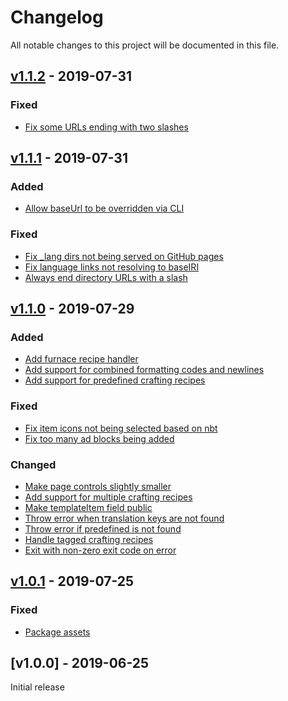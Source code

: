 # Changelog
All notable changes to this project will be documented in this file.

<a name="v1.1.2"></a>
## [v1.1.2](https://github.com/CyclopsMC/infobook-html/compare/v1.1.1...v1.1.2) - 2019-07-31

### Fixed
* [Fix some URLs ending with two slashes](https://github.com/CyclopsMC/infobook-html/commit/8bb6b5f2efaa5babdbb0365258a911e82121ec74)

<a name="v1.1.1"></a>
## [v1.1.1](https://github.com/CyclopsMC/infobook-html/compare/v1.1.0...v1.1.1) - 2019-07-31

### Added
* [Allow baseUrl to be overridden via CLI](https://github.com/CyclopsMC/infobook-html/commit/c0090fd3fedc664cb33049bef5bc7e27225cb2b8)

### Fixed
* [Fix _lang dirs not being served on GitHub pages](https://github.com/CyclopsMC/infobook-html/commit/bb0c7bda1a8081322d1192ff293bbee1bdb411b0)
* [Fix language links not resolving to baseIRI](https://github.com/CyclopsMC/infobook-html/commit/e87eb5a8cf5e5a1651350dfc49923503e3badb7e)
* [Always end directory URLs with a slash](https://github.com/CyclopsMC/infobook-html/commit/9185cefa713e2d07783ff1f9b800926e24af8a8e)

<a name="v1.1.0"></a>
## [v1.1.0](https://github.com/CyclopsMC/infobook-html/compare/v1.0.1...v1.1.0) - 2019-07-29

### Added
* [Add furnace recipe handler](https://github.com/CyclopsMC/infobook-html/commit/7b6f2728c47283ed4c2e7a29da17a59af91be8bd)
* [Add support for combined formatting codes and newlines](https://github.com/CyclopsMC/infobook-html/commit/47a857e5a42465fa27c08ad0473065118cfa6fac)
* [Add support for predefined crafting recipes](https://github.com/CyclopsMC/infobook-html/commit/ecc794b36be7cdb2e7835723d62e729e9d89a629)

### Fixed
* [Fix item icons not being selected based on nbt](https://github.com/CyclopsMC/infobook-html/commit/1fe8f2938af881cc1a8911ccce4dafeaf6a9e25f)
* [Fix too many ad blocks being added](https://github.com/CyclopsMC/infobook-html/commit/5db0b9321116c710ced4cb9a6bcbfb2de0224324)

### Changed
* [Make page controls slightly smaller](https://github.com/CyclopsMC/infobook-html/commit/c2bd0167b93eeab8e8feb343e5e3f8a0634c8379)
* [Add support for multiple crafting recipes](https://github.com/CyclopsMC/infobook-html/commit/232f4c293564c818ce73b278b665282f12a7e4d7)
* [Make templateItem field public](https://github.com/CyclopsMC/infobook-html/commit/dd22d9bbfa3ac6d2b7e9aa6c3eb2e98d91e45556)
* [Throw error when translation keys are not found](https://github.com/CyclopsMC/infobook-html/commit/904c82275a84a3027b25660c0d87581d16decd43)
* [Throw error if predefined is not found](https://github.com/CyclopsMC/infobook-html/commit/43cac0f927e5f8c5dbc05312e6008fe7ea96b345)
* [Handle tagged crafting recipes](https://github.com/CyclopsMC/infobook-html/commit/d6d2dc821a868e790bc229da035c546a5b3e8ade)
* [Exit with non-zero exit code on error](https://github.com/CyclopsMC/infobook-html/commit/33e3ef8fee72fc72d5608ddb865c53c91b24f59c)

<a name="v1.0.1"></a>
## [v1.0.1](https://github.com/CyclopsMC/infobook-html/compare/v1.0.0...v1.0.1) - 2019-07-25

### Fixed
* [Package assets](https://github.com/CyclopsMC/infobook-html/commit/1d6eda2f7618a7fb312427481f90528dd07185c9)

<a name="v1.0.0"></a>
## [v1.0.0] - 2019-06-25

Initial release